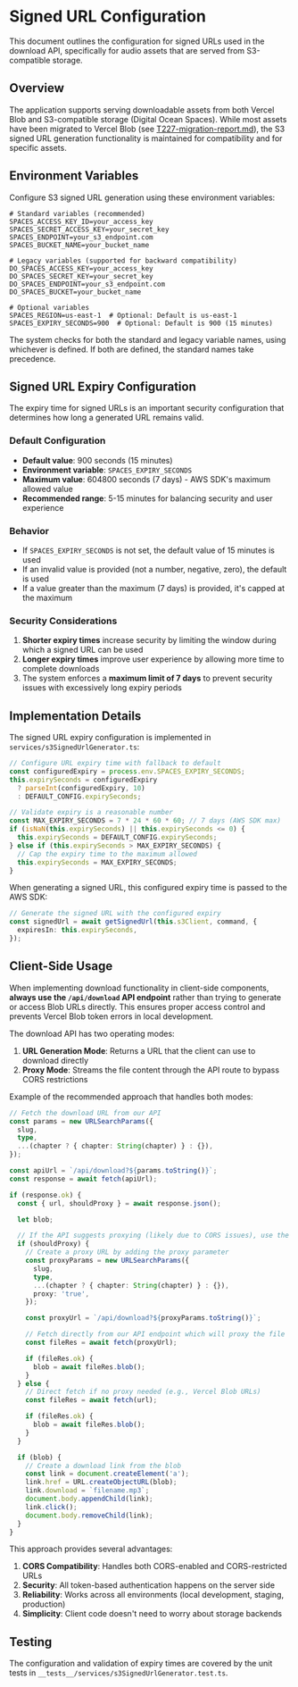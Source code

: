 # Signed URL Configuration

This document outlines the configuration for signed URLs used in the download API, specifically for audio assets that are served from S3-compatible storage.

## Overview

The application supports serving downloadable assets from both Vercel Blob and S3-compatible storage (Digital Ocean Spaces). While most assets have been migrated to Vercel Blob (see [T227-migration-report.md](../migration-logs/T227-migration-report.md)), the S3 signed URL generation functionality is maintained for compatibility and for specific assets.

## Environment Variables

Configure S3 signed URL generation using these environment variables:

```
# Standard variables (recommended)
SPACES_ACCESS_KEY_ID=your_access_key
SPACES_SECRET_ACCESS_KEY=your_secret_key
SPACES_ENDPOINT=your_s3_endpoint.com
SPACES_BUCKET_NAME=your_bucket_name

# Legacy variables (supported for backward compatibility)
DO_SPACES_ACCESS_KEY=your_access_key
DO_SPACES_SECRET_KEY=your_secret_key
DO_SPACES_ENDPOINT=your_s3_endpoint.com
DO_SPACES_BUCKET=your_bucket_name

# Optional variables
SPACES_REGION=us-east-1  # Optional: Default is us-east-1
SPACES_EXPIRY_SECONDS=900  # Optional: Default is 900 (15 minutes)
```

The system checks for both the standard and legacy variable names, using whichever is defined. If both are defined, the standard names take precedence.

## Signed URL Expiry Configuration

The expiry time for signed URLs is an important security configuration that determines how long a generated URL remains valid.

### Default Configuration

- **Default value**: 900 seconds (15 minutes)
- **Environment variable**: `SPACES_EXPIRY_SECONDS`
- **Maximum value**: 604800 seconds (7 days) - AWS SDK's maximum allowed value
- **Recommended range**: 5-15 minutes for balancing security and user experience

### Behavior

- If `SPACES_EXPIRY_SECONDS` is not set, the default value of 15 minutes is used
- If an invalid value is provided (not a number, negative, zero), the default is used
- If a value greater than the maximum (7 days) is provided, it's capped at the maximum

### Security Considerations

1. **Shorter expiry times** increase security by limiting the window during which a signed URL can be used
2. **Longer expiry times** improve user experience by allowing more time to complete downloads
3. The system enforces a **maximum limit of 7 days** to prevent security issues with excessively long expiry periods

## Implementation Details

The signed URL expiry configuration is implemented in `services/s3SignedUrlGenerator.ts`:

```typescript
// Configure URL expiry time with fallback to default
const configuredExpiry = process.env.SPACES_EXPIRY_SECONDS;
this.expirySeconds = configuredExpiry
  ? parseInt(configuredExpiry, 10)
  : DEFAULT_CONFIG.expirySeconds;

// Validate expiry is a reasonable number
const MAX_EXPIRY_SECONDS = 7 * 24 * 60 * 60; // 7 days (AWS SDK max)
if (isNaN(this.expirySeconds) || this.expirySeconds <= 0) {
  this.expirySeconds = DEFAULT_CONFIG.expirySeconds;
} else if (this.expirySeconds > MAX_EXPIRY_SECONDS) {
  // Cap the expiry time to the maximum allowed
  this.expirySeconds = MAX_EXPIRY_SECONDS;
}
```

When generating a signed URL, this configured expiry time is passed to the AWS SDK:

```typescript
// Generate the signed URL with the configured expiry
const signedUrl = await getSignedUrl(this.s3Client, command, {
  expiresIn: this.expirySeconds,
});
```

## Client-Side Usage

When implementing download functionality in client-side components, **always use the `/api/download` API endpoint** rather than trying to generate or access Blob URLs directly. This ensures proper access control and prevents Vercel Blob token errors in local development.

The download API has two operating modes:

1. **URL Generation Mode**: Returns a URL that the client can use to download directly
2. **Proxy Mode**: Streams the file content through the API route to bypass CORS restrictions

Example of the recommended approach that handles both modes:

```typescript
// Fetch the download URL from our API
const params = new URLSearchParams({
  slug,
  type,
  ...(chapter ? { chapter: String(chapter) } : {}),
});

const apiUrl = `/api/download?${params.toString()}`;
const response = await fetch(apiUrl);

if (response.ok) {
  const { url, shouldProxy } = await response.json();

  let blob;

  // If the API suggests proxying (likely due to CORS issues), use the proxy approach
  if (shouldProxy) {
    // Create a proxy URL by adding the proxy parameter
    const proxyParams = new URLSearchParams({
      slug,
      type,
      ...(chapter ? { chapter: String(chapter) } : {}),
      proxy: 'true',
    });

    const proxyUrl = `/api/download?${proxyParams.toString()}`;

    // Fetch directly from our API endpoint which will proxy the file
    const fileRes = await fetch(proxyUrl);

    if (fileRes.ok) {
      blob = await fileRes.blob();
    }
  } else {
    // Direct fetch if no proxy needed (e.g., Vercel Blob URLs)
    const fileRes = await fetch(url);

    if (fileRes.ok) {
      blob = await fileRes.blob();
    }
  }

  if (blob) {
    // Create a download link from the blob
    const link = document.createElement('a');
    link.href = URL.createObjectURL(blob);
    link.download = `filename.mp3`;
    document.body.appendChild(link);
    link.click();
    document.body.removeChild(link);
  }
}
```

This approach provides several advantages:

1. **CORS Compatibility**: Handles both CORS-enabled and CORS-restricted URLs
2. **Security**: All token-based authentication happens on the server side
3. **Reliability**: Works across all environments (local development, staging, production)
4. **Simplicity**: Client code doesn't need to worry about storage backends

## Testing

The configuration and validation of expiry times are covered by the unit tests in `__tests__/services/s3SignedUrlGenerator.test.ts`.
